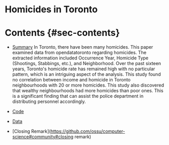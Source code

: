 # Homicides in Toronto

# Contents {#sec-contents}

-   [Summary](https://github.com/UtopianYoungChung/Homicides-in-Toronto#summary)
In Toronto, there have been many homicides. This paper examined data from opendatatoronto regarding homicides. The extracted information included Occurrence Year, Homicide Type (Shootings, Stabbings, etc.), and Neighborhood. Over the past sixteen years, Toronto's homicide rate has remained high with no particular pattern, which is an intriguing aspect of the analysis. This study found no correlation between income and homicide in Toronto neighbourhoods with 20 or more homicides. This study also discovered that wealthy neighbourhoods had more homicides than poor ones. This is a significant finding that can assist the police department in distributing personnel accordingly.

-   [Code](https://github.com/ossu/computer-science#community#code)

-   [Data](https://github.com/ossu/computer-science#community#data)

-   [Closing Remark](https://github.com/ossu/computer-science#community#closing remark)
